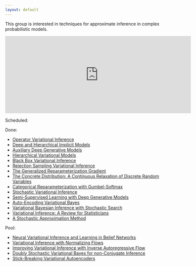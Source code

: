 ```yaml
---
layout: default
---
```


This group is interested in techniques for approximate inference in complex probabilistic models.


<iframe src="https://calendar.google.com/calendar/embed?mode=AGENDA&amp;height=250&amp;wkst=2&amp;bgcolor=%23FFFFFF&amp;src=oa6cmu8nbg8iet2j07d9tobs1c%40group.calendar.google.com&amp;color=%236E6E41&amp;ctz=Europe%2FAmsterdam" style="border-width:0" width="600" height="250" frameborder="0" scrolling="no"></iframe>


Scheduled:


Done:

* [Operator Variational Inference](https://arxiv.org/pdf/1610.09033.pdf)
* [Deep and Hierarchical Implicit Models](https://arxiv.org/pdf/1702.08896.pdf)
* [Auxiliary Deep Generative Models]( https://arxiv.org/pdf/1602.05473.pdf)
* [Hierarchical Variational Models](https://arxiv.org/pdf/1511.02386.pdf)
* [Black Box Variational Inference](https://arxiv.org/pdf/1401.0118.pdf)
* [Rejection Sampling Variational Inference](https://arxiv.org/pdf/1610.05683.pdf)
* [The Generalized Reparameterization Gradient](https://arxiv.org/pdf/1610.02287.pdf)
* [The Concrete Distribution: A Continuous Relaxation of Discrete Random Variables](https://arxiv.org/pdf/1611.00712.pdf)
* [Categorical Reparameterization with Gumbel-Softmax](https://arxiv.org/pdf/1611.01144.pdf)
* [Stochastic Variational Inference](https://arxiv.org/pdf/1206.7051.pdf)
* [Semi-Supervised Learning with Deep Generative Models](https://arxiv.org/pdf/1406.5298.pdf)
* [Auto-Encoding Variational Bayes](https://arxiv.org/pdf/1312.6114.pdf)
* [Variational Bayesian Inference with Stochastic Search](https://arxiv.org/pdf/1206.6430.pdf)
* [Variational Inference: A Review for Statisticians](https://arxiv.org/pdf/1601.00670.pdf)
* [A Stochastic Approximation Method](https://www.jstor.org/stable/2236626)


Pool:

* [Neural Variational Inference and Learning in Belief Networks](https://arxiv.org/pdf/1402.0030.pdf)
* [Variational Inference with Normalizing Flows](http://jmlr.org/proceedings/papers/v37/rezende15.pdf)
* [Improving Variational Inference with Inverse Autoregressive Flow](https://arxiv.org/pdf/1606.04934.pdf)
* [Doubly Stochastic Variational Bayes for non-Conjugate Inference](http://jmlr.org/proceedings/papers/v32/titsias14.pdf)
* [Stick-Breaking Variational Autoencoders](https://arxiv.org/pdf/1605.06197.pdf)

